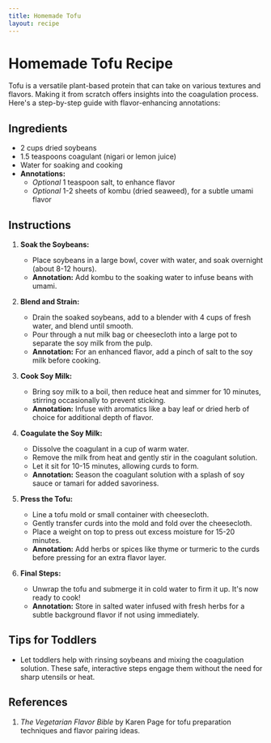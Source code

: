 ```yaml
---  
title: Homemade Tofu  
layout: recipe  
---  
```

  
# Homemade Tofu Recipe    
  
Tofu is a versatile plant-based protein that can take on various textures and flavors. Making it from scratch offers insights into the coagulation process. Here's a step-by-step guide with flavor-enhancing annotations:  
  
## Ingredients    
- 2 cups dried soybeans    
- 1.5 teaspoons coagulant (nigari or lemon juice)    
- Water for soaking and cooking    
- **Annotations:**  
  - *Optional* 1 teaspoon salt, to enhance flavor  
  - *Optional* 1-2 sheets of kombu (dried seaweed), for a subtle umami flavor  
  
## Instructions    
1. **Soak the Soybeans:**    
   - Place soybeans in a large bowl, cover with water, and soak overnight (about 8-12 hours).    
   - **Annotation:** Add kombu to the soaking water to infuse beans with umami.  
  
2. **Blend and Strain:**    
   - Drain the soaked soybeans, add to a blender with 4 cups of fresh water, and blend until smooth.    
   - Pour through a nut milk bag or cheesecloth into a large pot to separate the soy milk from the pulp.    
   - **Annotation:** For an enhanced flavor, add a pinch of salt to the soy milk before cooking.  
  
3. **Cook Soy Milk:**    
   - Bring soy milk to a boil, then reduce heat and simmer for 10 minutes, stirring occasionally to prevent sticking.    
   - **Annotation:** Infuse with aromatics like a bay leaf or dried herb of choice for additional depth of flavor.  
  
4. **Coagulate the Soy Milk:**    
   - Dissolve the coagulant in a cup of warm water.    
   - Remove the milk from heat and gently stir in the coagulant solution.    
   - Let it sit for 10-15 minutes, allowing curds to form.    
   - **Annotation:** Season the coagulant solution with a splash of soy sauce or tamari for added savoriness.  
  
5. **Press the Tofu:**    
   - Line a tofu mold or small container with cheesecloth.    
   - Gently transfer curds into the mold and fold over the cheesecloth.    
   - Place a weight on top to press out excess moisture for 15-20 minutes.    
   - **Annotation:** Add herbs or spices like thyme or turmeric to the curds before pressing for an extra flavor layer.  
  
6. **Final Steps:**    
   - Unwrap the tofu and submerge it in cold water to firm it up. It's now ready to cook!    
   - **Annotation:** Store in salted water infused with fresh herbs for a subtle background flavor if not using immediately.  
  
## Tips for Toddlers    
- Let toddlers help with rinsing soybeans and mixing the coagulation solution. These safe, interactive steps engage them without the need for sharp utensils or heat.    
  
## References  
1. *The Vegetarian Flavor Bible* by Karen Page for tofu preparation techniques and flavor pairing ideas.  
